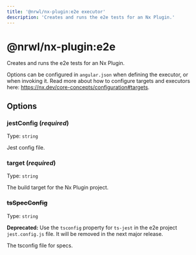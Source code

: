 ```yaml
---
title: '@nrwl/nx-plugin:e2e executor'
description: 'Creates and runs the e2e tests for an Nx Plugin.'
---
```


# @nrwl/nx-plugin:e2e

Creates and runs the e2e tests for an Nx Plugin.

Options can be configured in `angular.json` when defining the executor, or when invoking it. Read more about how to configure targets and executors here: https://nx.dev/core-concepts/configuration#targets.

## Options

### jestConfig (_**required**_)

Type: `string`

Jest config file.

### target (_**required**_)

Type: `string`

The build target for the Nx Plugin project.

### ~~tsSpecConfig~~

Type: `string`

**Deprecated:** Use the `tsconfig` property for `ts-jest` in the e2e project `jest.config.js` file. It will be removed in the next major release.

The tsconfig file for specs.
